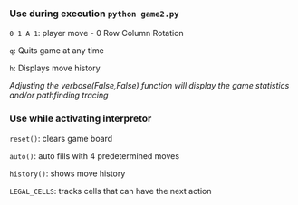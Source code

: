 ### Use during execution `python game2.py`
`0 1 A 1`: player move - 0 Row Column Rotation

`q`: Quits game at any time

`h`: Displays move history

*Adjusting the verbose(False,False) function will display the game statistics and/or pathfinding tracing*

### Use while activating interpretor
`reset()`: clears game board

`auto()`: auto fills with 4 predetermined moves

`history()`: shows move history

`LEGAL_CELLS`: tracks cells that can have the next action 
